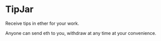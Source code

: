 # TipJar
Receive tips in ether for your work.

Anyone can send eth to you, withdraw at any time at your convenience.
